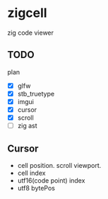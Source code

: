 # zigcell
zig code viewer

## TODO
plan

- [x] glfw
- [x] stb_truetype
- [x] imgui
- [x] cursor
- [x] scroll
- [ ] zig ast

## Cursor

* cell position. scroll viewport.
* cell index
* utf16(code point) index
* utf8 bytePos
